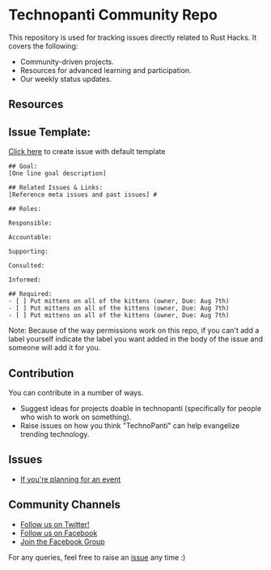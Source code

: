 # Technopanti Community Repo

This repository is used for tracking issues directly related to Rust Hacks. It covers the following:

* Community-driven projects.
* Resources for advanced learning and participation.
* Our weekly status updates.

## Resources



## Issue Template:

[Click here](https://github.com/Internautsorg/techopanti-guide/issues/new?template=default.md) to create issue with default template

```
## Goal: 
[One line goal description] 

## Related Issues & Links: 
[Reference meta issues and past issues] #

## Roles:

Responsible:

Accountable:

Supporting:

Consulted:

Informed: 

## Required: 
- [ ] Put mittens on all of the kittens (owner, Due: Aug 7th) 
- [ ] Put mittens on all of the kittens (owner, Due: Aug 7th) 
- [ ] Put mittens on all of the kittens (owner, Due: Aug 7th)
```
Note: Because of the way permissions work on this repo, if you can't add a label yourself indicate the label you want added in the body of the issue and someone will add it for you.

## Contribution

You can contribute in a number of ways.

 * Suggest ideas for projects doable in technopanti (specifically for people who wish to work on something).
 * Raise issues on how you think "TechnoPanti" can help evangelize trending technology.

## Issues

 - [If you're planning for an event](https://github.com/Internautsorg/techopanti-guide/issues/new?template=event.md)

## Community Channels

 * [Follow us on Twitter!](https://twitter.com/technopati)
 * [Follow us on Facebook](https://www.facebook.com/technopatiOfficial/)
 * [Join the Facebook Group](https://www.facebook.com/groups/technopati)


For any queries, feel free to raise an [issue](https://github.com/internautsorg/technopanti-guide/issues/new) any time :)
